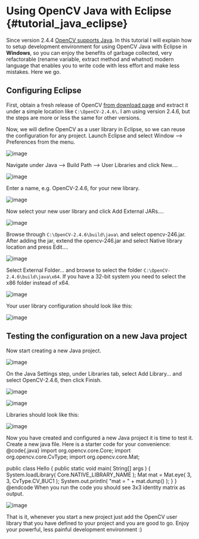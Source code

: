 Using OpenCV Java with Eclipse {#tutorial_java_eclipse}
==============================

Since version 2.4.4 [OpenCV supports Java](http://opencv.org/opencv-java-api.html). In this tutorial
I will explain how to setup development environment for using OpenCV Java with Eclipse in
**Windows**, so you can enjoy the benefits of garbage collected, very refactorable (rename variable,
extract method and whatnot) modern language that enables you to write code with less effort and make
less mistakes. Here we go.

Configuring Eclipse
-------------------

First, obtain a fresh release of OpenCV [from download page](http://opencv.org/downloads.html) and
extract it under a simple location like `C:\OpenCV-2.4.6\`. I am using version 2.4.6, but the steps
are more or less the same for other versions.

Now, we will define OpenCV as a user library in Eclipse, so we can reuse the configuration for any
project. Launch Eclipse and select Window --\> Preferences from the menu.

![image](images/1-window-preferences.png)

Navigate under Java --\> Build Path --\> User Libraries and click New....

![image](images/2-user-library-new.png)

Enter a name, e.g. OpenCV-2.4.6, for your new library.

![image](images/3-library-name.png)

Now select your new user library and click Add External JARs....

![image](images/4-add-external-jars.png)

Browse through `C:\OpenCV-2.4.6\build\java\` and select opencv-246.jar. After adding the jar,
extend the opencv-246.jar and select Native library location and press Edit....

![image](images/5-native-library.png)

Select External Folder... and browse to select the folder `C:\OpenCV-2.4.6\build\java\x64`. If you
have a 32-bit system you need to select the x86 folder instead of x64.

![image](images/6-external-folder.png)

Your user library configuration should look like this:

![image](images/7-user-library-final.png)

Testing the configuration on a new Java project
-----------------------------------------------

Now start creating a new Java project.

![image](images/7_5-new-java-project.png)

On the Java Settings step, under Libraries tab, select Add Library... and select OpenCV-2.4.6, then
click Finish.

![image](images/8-add-library.png)

![image](images/9-select-user-lib.png)

Libraries should look like this:

![image](images/10-new-project-created.png)

Now you have created and configured a new Java project it is time to test it. Create a new java
file. Here is a starter code for your convenience:
@code{.java}
import org.opencv.core.Core;
import org.opencv.core.CvType;
import org.opencv.core.Mat;

public class Hello
{
   public static void main( String[] args )
   {
      System.loadLibrary( Core.NATIVE_LIBRARY_NAME );
      Mat mat = Mat.eye( 3, 3, CvType.CV_8UC1 );
      System.out.println( "mat = " + mat.dump() );
   }
}
@endcode
When you run the code you should see 3x3 identity matrix as output.

![image](images/11-the-code.png)

That is it, whenever you start a new project just add the OpenCV user library that you have defined
to your project and you are good to go. Enjoy your powerful, less painful development environment :)
